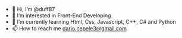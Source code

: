 - 👋 Hi, I’m @duff87
- 👀 I’m interested in Front-End Developing
- 🌱 I’m currently learning Html, Css, Javascript, C++, C# and Python
- 📫 How to reach me dario.cepele3@gmail.com
